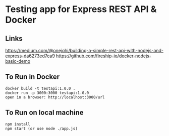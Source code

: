 # Testing app for Express REST API & Docker

## Links
https://medium.com/@onejohi/building-a-simple-rest-api-with-nodejs-and-express-da6273ed7ca9
https://github.com/fireship-io/docker-nodejs-basic-demo

## To Run in Docker
    docker build -t testapi:1.0.0 .
    docker run -p 3000:3000 testapi:1.0.0
    open in a browser: http://localhost:3000/url

## To Run on local machine 
    npm install
    npm start (or use node ./app.js)